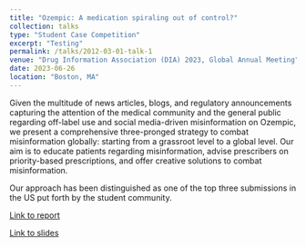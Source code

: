 ```yaml
---
title: "Ozempic: A medication spiraling out of control?"
collection: talks
type: "Student Case Competition"
excerpt: "Testing"
permalink: /talks/2012-03-01-talk-1
venue: "Drug Information Association (DIA) 2023, Global Annual Meeting"
date: 2023-06-26
location: "Boston, MA"
---
```


Given the multitude of news articles, blogs, and regulatory announcements capturing the attention of the medical community and the general public regarding off-label use and social media-driven misinformation on Ozempic, we present a comprehensive three-pronged strategy to combat misinformation globally: starting from a grassroot level to a global level. Our aim is to educate patients regarding misinformation, advise prescribers on priority-based prescriptions, and offer creative solutions to combat misinformation. 

Our approach has been distinguished as one of the top three submissions in the US put forth by the student community.

[Link to report](https://docs.google.com/document/d/1xInP79XlHmD6ZuyVT3DTq57MDMF8HyENZQ_ZrPIaYMg/edit?usp=sharing)

[Link to slides](https://docs.google.com/presentation/d/1MyqeEMBVkXnw5fAwpXje5DZXBbOEmzXMKkeSli5c3Yw/edit?usp=sharing) 
